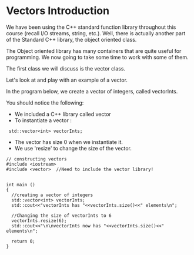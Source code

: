# Vectors Introduction

We have been using the C++ standard function library throughout this course (recall I/O streams, string, etc.). Well, there is actually another part of the Standard C++ library, the object oriented class.

The Object oriented library has many containers that are quite useful for programming. We now going to take some time to work with some of them.

The first class we will discuss is the vector class.

Let's look at and play with an example of a vector.

In the program below, we create a vector of integers, called vectorInts.

You should notice the following:

* We included a C++ library called vector
* To instantiate a vector :
```
 std::vector<int> vectorInts; 
```
* The vector has size 0 when we instantiate it.
* We use 'resize' to change the size of the vector.

```
// constructing vectors
#include <iostream>
#include <vector>  //Need to include the vector library!


int main ()
{
  //creating a vector of integers
  std::vector<int> vectorInts;  
  std::cout<<"vectorInts has "<<vectorInts.size()<<" elements\n";
  
  //Changing the size of vectorInts to 6
  vectorInts.resize(6);
  std::cout<<"\n\nvectorInts now has "<<vectorInts.size()<<" elements\n";
 
  return 0;
}
```
